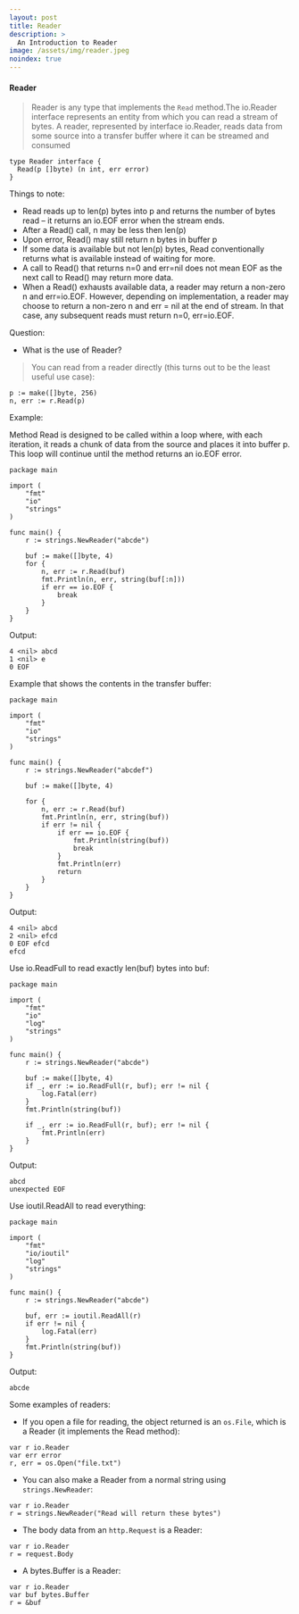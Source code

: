```yaml
---
layout: post
title: Reader
description: >
  An Introduction to Reader
image: /assets/img/reader.jpeg
noindex: true
---
```


#### Reader

>Reader is any type that implements the `Read` method.The io.Reader interface represents an entity from which you can read a stream of bytes.
>A reader, represented by interface io.Reader, reads data from some source into a transfer buffer where it can be streamed and consumed

```
type Reader interface {
  Read(p []byte) (n int, err error)
}
```
Things to note:

- Read reads up to len(p) bytes into p and returns the number of bytes read – it returns an io.EOF error when the stream ends.
- After a Read() call, n may be less then len(p)
- Upon error, Read() may still return n bytes in buffer p
- If some data is available but not len(p) bytes, Read conventionally returns what is available instead of waiting for more.
- A call to Read() that returns n=0 and err=nil does not mean EOF as the next call to Read() may return more data.
- When a Read() exhausts available data, a reader may return a non-zero n and err=io.EOF. However, depending on implementation, a reader may choose to return a non-zero n and err = nil at the end of stream. In that case, any subsequent reads must return n=0, err=io.EOF.

Question:

- What is the use of Reader?
> You can read from a reader directly (this turns out to be the least useful use case):
```
p := make([]byte, 256)
n, err := r.Read(p)
```
Example: 

 Method Read is designed to be called within a loop where, with each iteration, it reads a chunk of data from the source and places it into buffer p. This loop will continue until the method returns an io.EOF error.
```
package main

import (
	"fmt"
	"io"
	"strings"
)

func main() {
	r := strings.NewReader("abcde")

	buf := make([]byte, 4)
	for {
		n, err := r.Read(buf)
		fmt.Println(n, err, string(buf[:n]))
		if err == io.EOF {
			break
		}
	}
}
```
Output:
```
4 <nil> abcd
1 <nil> e
0 EOF 
```
Example that shows the contents in the transfer buffer:
```
package main

import (
	"fmt"
	"io"
	"strings"
)

func main() {
	r := strings.NewReader("abcdef")

	buf := make([]byte, 4)

	for {
		n, err := r.Read(buf)
		fmt.Println(n, err, string(buf))
		if err != nil {
			if err == io.EOF {
				fmt.Println(string(buf))
				break
			}
			fmt.Println(err)
			return
		}
	}
}
```
Output:

```
4 <nil> abcd
2 <nil> efcd
0 EOF efcd
efcd
```

Use io.ReadFull to read exactly len(buf) bytes into buf:

```
package main

import (
	"fmt"
	"io"
	"log"
	"strings"
)

func main() {
	r := strings.NewReader("abcde")

	buf := make([]byte, 4)
	if _, err := io.ReadFull(r, buf); err != nil {
		log.Fatal(err)
	}
	fmt.Println(string(buf))

	if _, err := io.ReadFull(r, buf); err != nil {
		fmt.Println(err)
	}
}
```
Output:
```
abcd
unexpected EOF
```
Use ioutil.ReadAll to read everything:

```
package main

import (
	"fmt"
	"io/ioutil"
	"log"
	"strings"
)

func main() {
	r := strings.NewReader("abcde")

	buf, err := ioutil.ReadAll(r)
	if err != nil {
		log.Fatal(err)
	}
	fmt.Println(string(buf))
}
```

Output:
```
abcde
```
Some examples of readers:
- If you open a file for reading, the object returned is an `os.File`, which is a Reader (it implements the Read method):
```
var r io.Reader
var err error
r, err = os.Open("file.txt")
```
- You can also make a Reader from a normal string using `strings.NewReader`:
```
var r io.Reader
r = strings.NewReader("Read will return these bytes")
```
- The body data from an `http.Request` is a Reader:
```
var r io.Reader
r = request.Body
```
- A bytes.Buffer is a Reader:
```
var r io.Reader
var buf bytes.Buffer
r = &buf
```
